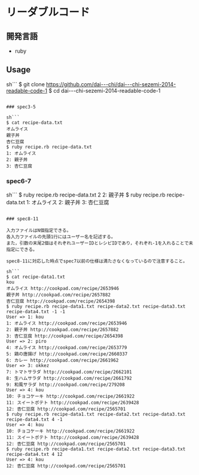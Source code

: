 # リーダブルコード

## 開発言語
- ruby

## Usage

sh```
$ git clone https://github.com/dai---chi/dai---chi-sezemi-2014-readable-code-1
$ cd dai---chi-sezemi-2014-readable-code-1
```

### spec3-5

sh```
$ cat recipe-data.txt
オムライス
親子丼
杏仁豆腐
$ ruby recipe.rb recipe-data.txt
1: オムライス
2: 親子丼
3: 杏仁豆腐
```

### spec6-7

sh```
$ ruby recipe.rb recipe-data.txt 2
2: 親子丼
$ ruby recipe.rb recipe-data.txt
1: オムライス
2: 親子丼
3: 杏仁豆腐
```

### spec8-11

入力ファイルはN個指定できる。
各入力ファイルの先頭1行にはユーザー名を記述する。
また，引数の末尾2個はそれぞれユーザーIDとレシピIDであり，それぞれ-1を入れることで未指定にできる。

spec8-11に対応した時点でspec7以前の仕様は満たさなくなっているので注意すること。

sh```
$ cat recipe-data1.txt
kou
オムライス http://cookpad.com/recipe/2653946
親子丼 http://cookpad.com/recipe/2657882
杏仁豆腐 http://cookpad.com/recipe/2654398
$ ruby recipe.rb recipe-data1.txt recipe-data2.txt recipe-data3.txt recipe-data4.txt -1 -1
User => 1: kou
1: オムライス http://cookpad.com/recipe/2653946
2: 親子丼 http://cookpad.com/recipe/2657882
3: 杏仁豆腐 http://cookpad.com/recipe/2654398
User => 2: piro
4: オムライス http://cookpad.com/recipe/2653779
5: 鶏の唐揚げ http://cookpad.com/recipe/2660337
6: カレー http://cookpad.com/recipe/2661962
User => 3: okkez
7: トマトサラダ http://cookpad.com/recipe/2662101
8: 生ハムサラダ http://cookpad.com/recipe/2661792
9: 和風サラダ http://cookpad.com/recipe/279208
User => 4: kou
10: チョコケーキ http://cookpad.com/recipe/2661922
11: スイートポテト http://cookpad.com/recipe/2639428
12: 杏仁豆腐 http://cookpad.com/recipe/2565701
$ ruby recipe.rb recipe-data1.txt recipe-data2.txt recipe-data3.txt recipe-data4.txt 4 -1
User => 4: kou
10: チョコケーキ http://cookpad.com/recipe/2661922
11: スイートポテト http://cookpad.com/recipe/2639428
12: 杏仁豆腐 http://cookpad.com/recipe/2565701
$ ruby recipe.rb recipe-data1.txt recipe-data2.txt recipe-data3.txt recipe-data4.txt 4 12
User => 4: kou
12: 杏仁豆腐 http://cookpad.com/recipe/2565701
```
